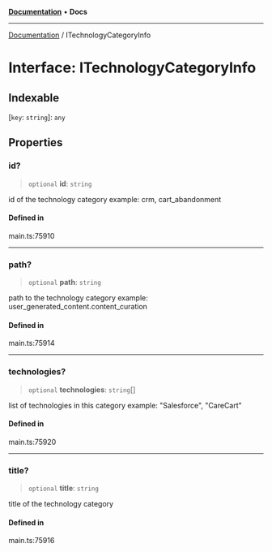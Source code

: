 [**Documentation**](../README.md) • **Docs**

***

[Documentation](../globals.md) / ITechnologyCategoryInfo

# Interface: ITechnologyCategoryInfo

## Indexable

 \[`key`: `string`\]: `any`

## Properties

### id?

> `optional` **id**: `string`

id of the technology category
example:
crm, cart_abandonment

#### Defined in

main.ts:75910

***

### path?

> `optional` **path**: `string`

path to the technology category
example:
user_generated_content.content_curation

#### Defined in

main.ts:75914

***

### technologies?

> `optional` **technologies**: `string`[]

list of technologies in this category
example:
"Salesforce", "CareCart"

#### Defined in

main.ts:75920

***

### title?

> `optional` **title**: `string`

title of the technology category

#### Defined in

main.ts:75916
